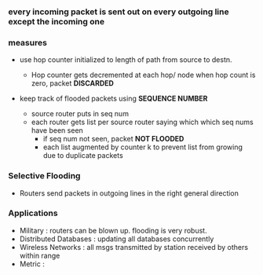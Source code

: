 ### every incoming packet is sent out on every outgoing line except the incoming one 

### measures
- use hop counter initialized to length of path from source to destn.
	- Hop counter gets decremented at each hop/ node
	      when hop count is zero, packet **DISCARDED**

- keep track of flooded packets using **SEQUENCE NUMBER**
	- source router puts in seq num
	- each router gets list per source router saying which which seq nums have been seen
		- if seq num not seen, packet **NOT FLOODED**
		- each list augmented by counter k to prevent list from growing due to duplicate packets

### Selective Flooding
- Routers send packets in outgoing lines in the right general direction

### Applications

- Military : routers can be blown up. flooding is very robust.
- Distributed Databases : updating all databases concurrently
- Wireless Networks : all msgs transmitted by station received by others within range
- Metric : 

